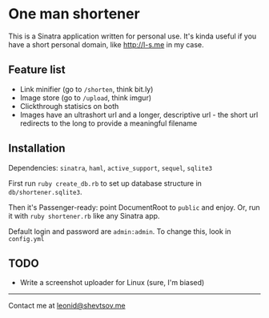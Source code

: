 One man shortener
=================

This is a Sinatra application written for personal use. It's kinda useful if you have a short personal domain, like http://l-s.me in my case. 

Feature list
------------

* Link minifier (go to `/shorten`, think bit.ly)
* Image store (go to `/upload`, think imgur) 
* Clickthrough statisics on both
* Images have an ultrashort url and a longer, descriptive url - the short url redirects to the long to provide a meaningful filename

Installation
------------

Dependencies: `sinatra`, `haml`, `active_support`, `sequel`, `sqlite3`

First run `ruby create_db.rb` to set up database structure in `db/shortener.sqlite3`.

Then it's Passenger-ready: point DocumentRoot to `public` and enjoy. Or, run it with `ruby shortener.rb` like any Sinatra app.

Default login and password are `admin:admin`. To change this, look in `config.yml`

TODO
----

* Write a screenshot uploader for Linux (sure, I'm biased)


* * *
Contact me at leonid@shevtsov.me
